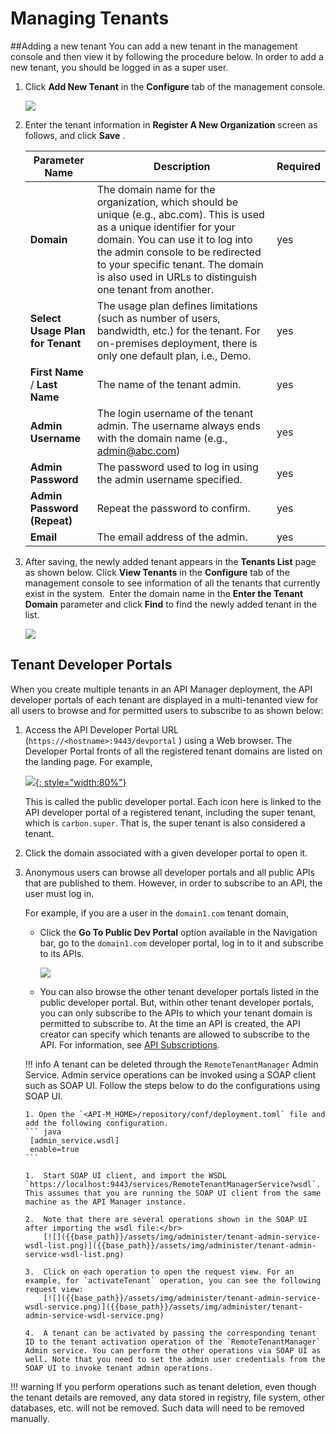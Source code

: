 # Managing Tenants


##Adding a new tenant
You can add a new tenant in the management console and then view it by following the procedure below. In order to add a new tenant, you should be logged in as a super user.

1.  Click **Add New Tenant** in the **Configure** tab of the management console.
    
     ![]({{base_path}}/assets/img/administer/configure-tenants.png)
    
2.  Enter the tenant information in **Register A New Organization** screen as follows, and click **Save** .

    | Parameter Name                   | Description                                                                                                                                                                                                                                                                                       |    Required    |
    |----------------------------------|----------------------------------------|-----------------------------------------------------------------------------------------------------------------------------------------------------------------------------------------------------------------------------------------------------------|
    | **Domain**                       | The domain name for the organization, which should be unique (e.g., abc.com). This is used as a unique identifier for your domain. You can use it to log into the admin console to be redirected to your specific tenant. The domain is also used in URLs to distinguish one tenant from another. |    yes|
    | **Select Usage Plan for Tenant** | The usage plan defines limitations (such as number of users, bandwidth, etc.) for the tenant. For on-premises deployment, there is only one default plan, i.e., Demo.        |  yes                                                                                                                 |
       | **First Name** / **Last Name**   | The name of the tenant admin.                                                                                                                                                                                                                                                                     | yes|
       | **Admin Username**               | The login username of the tenant admin. The username always ends with the domain name (e.g., admin@abc.com)                                                                                                                                                                                       |yes|
       | **Admin Password**               | The password used to log in using the admin username specified.                                                                                                                                                                                                                                   |yes|
       | **Admin Password (Repeat)**      | Repeat the password to confirm.                                                                                                                                                                                                                                                                   |yes|
       | **Email**                        | The email address of the admin.                                                                                                                                                                                                                                                                   |yes|    


3.  After saving, the newly added tenant appears in the **Tenants List** page as shown below. Click **View Tenants** in the **Configure** tab of the management console to see information of all the tenants that currently exist in the system.  Enter the domain name in the **Enter the Tenant Domain** parameter and click **Find** to find the newly added tenant in the list.

    [![]({{base_path}}/assets/img/administer/tenant-list.png)]({{base_path}}/assets/img/administer/tenant-list.png)
    
## Tenant Developer Portals

When you create multiple tenants in an API Manager deployment, the API developer portals of each tenant are displayed in a multi-tenanted view for all users to browse and for permitted users to subscribe to as shown below:

1.  Access the API Developer Portal URL (`https://<hostname>:9443/devportal` ) using a Web browser. The Developer Portal fronts of all the registered tenant domains are listed on the landing page. For example,

     [![]({{base_path}}/assets/img/administer/tenant-developer-portals.png){: style="width:80%"}]({{base_path}}/assets/img/administer/tenant-developer-portals.png)
    
     This is called the public developer portal. Each icon here is linked to the API developer portal of a registered tenant, including the super tenant, which is `carbon.super`. That is, the super tenant is also considered a tenant.

2.  Click the domain associated with a given developer portal to open it.

3.  Anonymous users can browse all developer portals and all public APIs that are published to them. However, in order to subscribe to an API, the user must log in.

    For example, if you are a user in the `domain1.com` tenant domain,

    -   Click the **Go To Public Dev Portal** option available in the Navigation bar, go to the `domain1.com` developer portal, log in to it and subscribe to its APIs.
  
         [![]({{base_path}}/assets/img/administer/tenant-naviagtion-bar.png)]({{base_path}}/assets/img/administer/tenant-naviagtion-bar.png)

    -   You can also browse the other tenant developer portals listed in the public developer portal. But, within other tenant developer portals, you can only subscribe to the APIs to which your tenant domain is permitted to subscribe to. At the time an API is created, the API creator can specify which tenants are allowed to subscribe to the API. For information, see [API Subscriptions]({{base_path}}/consume/manage-subscription/subscribe-to-an-api).

    !!! info
        A tenant can be deleted through the `RemoteTenantManager` Admin Service. Admin service operations can be invoked using a SOAP client such as SOAP UI. Follow the steps below to do the configurations using SOAP UI.

        1. Open the `<API-M_HOME>/repository/conf/deployment.toml` file and add the following configuration.
        ``` java
         [admin_service.wsdl]
         enable=true
        ```
        
        1.  Start SOAP UI client, and import the WSDL `https://localhost:9443/services/RemoteTenantManagerService?wsdl`. This assumes that you are running the SOAP UI client from the same machine as the API Manager instance.

        2.  Note that there are several operations shown in the SOAP UI after importing the wsdl file:</br>
            [![]({{base_path}}/assets/img/administer/tenant-admin-service-wsdl-list.png)]({{base_path}}/assets/img/administer/tenant-admin-service-wsdl-list.png)
            
        3.  Click on each operation to open the request view. For an example, for `activateTenant` operation, you can see the following request view:
            [![]({{base_path}}/assets/img/administer/tenant-admin-service-wsdl-service.png)]({{base_path}}/assets/img/administer/tenant-admin-service-wsdl-service.png)

        4.  A tenant can be activated by passing the corresponding tenant ID to the tenant activation operation of the `RemoteTenantManager` Admin service. You can perform the other operations via SOAP UI as well. Note that you need to set the admin user credentials from the SOAP UI to invoke tenant admin operations.

!!! warning
    If you perform operations such as tenant deletion, even though the tenant details are removed, any data stored in registry, file system, other databases, etc. will not be removed. Such data will need to be removed manually.


